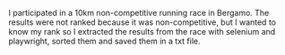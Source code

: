 I participated in a 10km non-competitive running race in Bergamo. The results were not ranked because it was non-competitive, but I wanted to know my rank so I extracted the results from the race with selenium and playwright, sorted them and saved them in a txt file.
